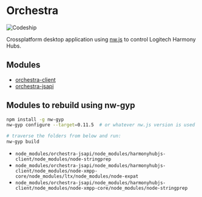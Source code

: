# Orchestra
![Codeship](https://codeship.com/projects/60a7a940-81fd-0132-b737-2e1fa562aa85/status?branch=master)

Crossplatform desktop application using [nw.js](https://github.com/nwjs/nw.js) to control Logitech Harmony Hubs.

## Modules

* [orchestra-client](https://github.com/swissmanu/orchestra-client)
* [orchestra-jsapi](https://github.com/swissmanu/orchestra-jsapi)


## Modules to rebuild using nw-gyp

```bash
npm install -g nw-gyp
nw-gyp configure --target=0.11.5  # or whatever nw.js version is used

# traverse the folders from below and run:
nw-gyp build
```

* `node_modules/orchestra-jsapi/node_modules/harmonyhubjs-client/node_modules/node-stringprep`
* `node_modules/orchestra-jsapi/node_modules/harmonyhubjs-client/node_modules/node-xmpp-core/node_modules/ltx/node_modules/node-expat`
* `node_modules/orchestra-jsapi/node_modules/harmonyhubjs-client/node_modules/node-xmpp-core/node_modules/node-stringprep`
